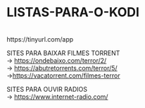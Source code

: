 # LISTAS-PARA-O-KODI
<br>
https://tinyurl.com/app

SITES PARA BAIXAR FILMES TORRENT
<br>
-> https://ondebaixo.com/terror/2/
<br>
-> https://abutretorrents.com/terror/5/
<br>
->https://vacatorrent.com/filmes-terror

SITES PARA OUVIR RADIOS
<br>
-> https://www.internet-radio.com/

